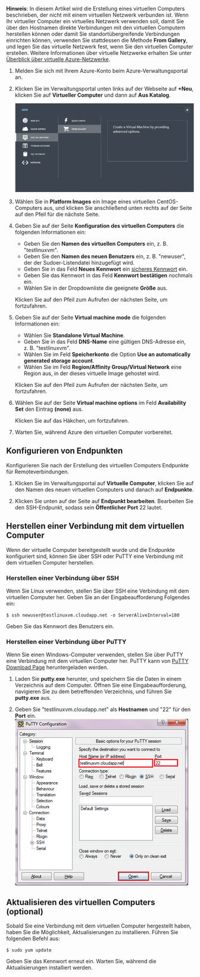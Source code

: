 <properties writer="kathydav" editor="tysonn" manager="jeffreyg" />

**Hinweis**: In diesem Artikel wird die Erstellung eines virtuellen Computers beschrieben, der nicht mit einem virtuellen Netzwerk verbunden ist. Wenn Ihr virtueller Computer ein virtuelles Netzwerk verwenden soll, damit Sie über den Hostnamen direkte Verbindungen mit den virtuellen Computern herstellen können oder damit Sie
standortübergreifende Verbindungen einrichten können, verwenden Sie stattdessen die Methode **From Gallery**, und legen Sie das virtuelle Netzwerk fest, wenn Sie den virtuellen Computer erstellen. Weitere Informationen über virtuelle Netzwerke erhalten Sie unter [Überblick über virtuelle Azure-Netzwerke][].

1.  Melden Sie sich mit Ihrem Azure-Konto beim Azure-Verwaltungsportal an.
2.  Klicken Sie im Verwaltungsportal unten links auf der Webseite auf **+Neu**, klicken Sie auf **Virtueller Computer** und dann auf **Aus Katalog**.

    ![Neuen virtuellen Computer erstellen][]

3.  Wählen Sie in **Platform Images** ein Image eines virtuellen CentOS-Computers aus, und klicken Sie anschließend unten rechts auf der Seite auf den Pfeil für die nächste Seite.

4.  Geben Sie auf der Seite **Konfiguration des virtuellen Computers** die folgenden Informationen ein:

    -   Geben Sie den **Namen des virtuellen Computers** ein, z. B. "testlinuxvm".
    -   Geben Sie den **Namen des neuen Benutzers** ein, z. B. "newuser", der der Sudoer-Listendatei hinzugefügt wird.
    -   Geben Sie in das Feld **Neues Kennwort** ein [sicheres Kennwort][] ein.
    -   Geben Sie das Kennwort in das Feld **Kennwort bestätigen** nochmals ein.
    -   Wählen Sie in der Dropdownliste die geeignete **Größe** aus.

    Klicken Sie auf den Pfeil zum Aufrufen der nächsten Seite, um fortzufahren.

5.  Geben Sie auf der Seite **Virtual machine mode** die folgenden Informationen ein:
    -   Wählen Sie **Standalone Virtual Machine**.
    -   Geben Sie in das Feld **DNS-Name** eine gültigen DNS-Adresse ein, z. B. "testlinuxvm".
    -   Wählen Sie im Feld **Speicherkonto** die Option **Use an automatically generated storage account**.
    -   Wählen Sie im Feld **Region/Affinity Group/Virtual Network** eine Region aus, in der dieses virtuelle Image gehostet wird.

    Klicken Sie auf den Pfeil zum Aufrufen der nächsten Seite, um fortzufahren.

6.  Wählen Sie auf der Seite **Virtual machine options** im Feld **Availability Set** den Eintrag **(none)** aus.

    Klicken Sie auf das Häkchen, um fortzufahren.

7.  Warten Sie, während Azure den virtuellen Computer vorbereitet.

## Konfigurieren von Endpunkten

Konfigurieren Sie nach der Erstellung des virtuellen Computers Endpunkte für Remoteverbindungen.

1.  Klicken Sie im Verwaltungsportal auf **Virtuelle Computer**, klicken Sie auf den Namen des neuen virtuellen Computers und danach auf **Endpunkte**.

2.  Klicken Sie unten auf der Seite auf **Endpunkt bearbeiten**. Bearbeiten Sie den SSH-Endpunkt, sodass sein **Öffentlicher Port** 22 lautet.

## Herstellen einer Verbindung mit dem virtuellen Computer

Wenn der virtuelle Computer bereitgestellt wurde und die Endpunkte konfiguriert sind, können Sie über SSH oder PuTTY eine Verbindung mit dem virtuellen Computer herstellen.

### Herstellen einer Verbindung über SSH

Wenn Sie Linux verwenden, stellen Sie über SSH eine Verbindung mit dem virtuellen Computer her. Geben Sie an der Eingabeaufforderung Folgendes ein:

    $ ssh newuser@testlinuxvm.cloudapp.net -o ServerAliveInterval=180

Geben Sie das Kennwort des Benutzers ein.

### Herstellen einer Verbindung über PuTTY

Wenn Sie einen Windows-Computer verwenden, stellen Sie über PuTTY eine Verbindung mit dem virtuellen Computer her. PuTTY kann von [PuTTY Download Page][] heruntergeladen werden.

1.  Laden Sie **putty.exe** herunter, und speichern Sie die Daten in einem Verzeichnis auf dem Computer. Öffnen Sie eine Eingabeaufforderung, navigieren Sie zu dem betreffenden Verzeichnis, und führen Sie **putty.exe** aus.

2.  Geben Sie "testlinuxvm.cloudapp.net" als **Hostnamen** und "22" für den **Port** ein.
    ![PuTTY Screen][]

## Aktualisieren des virtuellen Computers (optional)

Sobald Sie eine Verbindung mit dem virtuellen Computer hergestellt haben, haben Sie die Möglichkeit, Aktualisierungen zu installieren. Führen Sie folgenden Befehl aus:

    $ sudo yum update

Geben Sie das Kennwort erneut ein. Warten Sie, während die Aktualisierungen installiert werden.

  [Überblick über virtuelle Azure-Netzwerke]: http://go.microsoft.com/fwlink/p/?LinkID=294063
  [Neuen virtuellen Computer erstellen]: ./media/create-and-configure-centos-vm-in-portal/CreateVM.png
  [sicheres Kennwort]: http://msdn.microsoft.com/en-us/library/ms161962.aspx
  [PuTTY Download Page]: http://www.puttyssh.org/download.html
  [PuTTY Screen]: ./media/create-and-configure-centos-vm-in-portal/putty.png
